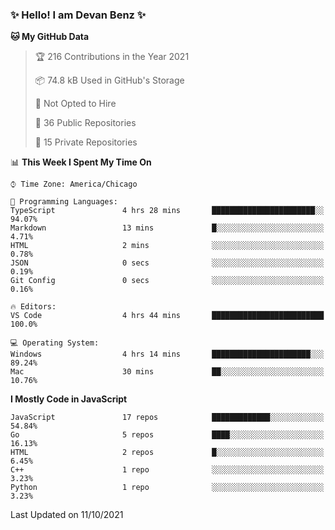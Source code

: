 ### ✨ Hello! I am Devan Benz ✨

<!--START_SECTION:waka-->
**🐱 My GitHub Data** 

> 🏆 216 Contributions in the Year 2021
 > 
> 📦 74.8 kB Used in GitHub's Storage 
 > 
> 🚫 Not Opted to Hire
 > 
> 📜 36 Public Repositories 
 > 
> 🔑 15 Private Repositories  
 > 
📊 **This Week I Spent My Time On** 

```text
⌚︎ Time Zone: America/Chicago

💬 Programming Languages: 
TypeScript               4 hrs 28 mins       ███████████████████████░░   94.07% 
Markdown                 13 mins             █░░░░░░░░░░░░░░░░░░░░░░░░   4.71% 
HTML                     2 mins              ░░░░░░░░░░░░░░░░░░░░░░░░░   0.78% 
JSON                     0 secs              ░░░░░░░░░░░░░░░░░░░░░░░░░   0.19% 
Git Config               0 secs              ░░░░░░░░░░░░░░░░░░░░░░░░░   0.16%

🔥 Editors: 
VS Code                  4 hrs 44 mins       █████████████████████████   100.0%

💻 Operating System: 
Windows                  4 hrs 14 mins       ██████████████████████░░░   89.24% 
Mac                      30 mins             ██░░░░░░░░░░░░░░░░░░░░░░░   10.76%

```

**I Mostly Code in JavaScript** 

```text
JavaScript               17 repos            █████████████░░░░░░░░░░░░   54.84% 
Go                       5 repos             ████░░░░░░░░░░░░░░░░░░░░░   16.13% 
HTML                     2 repos             █░░░░░░░░░░░░░░░░░░░░░░░░   6.45% 
C++                      1 repo              ░░░░░░░░░░░░░░░░░░░░░░░░░   3.23% 
Python                   1 repo              ░░░░░░░░░░░░░░░░░░░░░░░░░   3.23%

```



 Last Updated on 11/10/2021
<!--END_SECTION:waka-->

<!--
**devanbenz/devanbenz** is a ✨ _special_ ✨ repository because its `README.md` (this file) appears on your GitHub profile.

Here are some ideas to get you started:

- 🔭 I’m currently working on ...
- 🌱 I’m currently learning ...
- 👯 I’m looking to collaborate on ...
- 🤔 I’m looking for help with ...
- 💬 Ask me about ...
- 📫 How to reach me: ...
- 😄 Pronouns: ...
- ⚡ Fun fact: ...
-->
